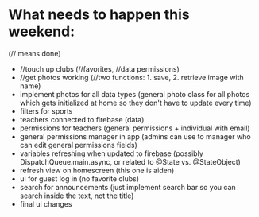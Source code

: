 # What needs to happen this weekend:
(// means done)
- //touch up clubs (//favorites, //data permissions)
- //get photos working (//two functions: 1. save, 2. retrieve image with name)
- implement photos for all data types (general photo class for all photos which gets initialized at home so they don't have to update every time)
- filters for sports
- teachers connected to firebase (data)
- permissions for teachers (general permissions + individual with email)
- general permissions manager in app (admins can use to manager who can edit general permissions fields)
- variables refreshing when updated to firebase (possibly DispatchQueue.main.async, or related to @State vs. @StateObject)
- refresh view on homescreen (this one is aiden)
- ui for guest log in (no favorite clubs)
- search for announcements (just implement search bar so you can search inside the text, not the title)
- final ui changes
